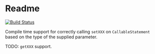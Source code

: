 # Readme

[![Build Status](https://travis-ci.org/NoOrdInaryGuy/cs-macros.svg?branch=master)](https://travis-ci.org/NoOrdInaryGuy/cs-macros)

Compile time support for correctly calling `setXXX` on `CallableStatement` based on the type of the supplied parameter.

TODO: `getXXX` support.

